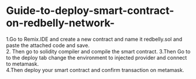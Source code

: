 # Guide-to-deploy-smart-contract-on-redbelly-network-
1.Go to Remix.IDE and create a new contract and name it redbelly.sol and paste the attached code and save.  
2. Then go to solidity compiler and  compile the smart contract.  3.Then Go to to the deploy tab change the environment to injected provider and connect to metamask.  
4.Then deploy your smart contract and confirm transaction on metamask.
